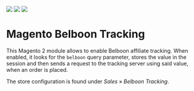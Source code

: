 [![](https://img.shields.io/maintenance/yes/2020.svg)](https://github.com/inspiredminds/magento-belboon-tracking)
[![](https://img.shields.io/packagist/v/inspiredminds/magento-belboon-tracking.svg)](https://packagist.org/packages/inspiredminds/magento-belboon-tracking)
[![](https://img.shields.io/packagist/dt/inspiredminds/magento-belboon-tracking.svg)](https://packagist.org/packages/inspiredminds/magento-belboon-tracking)

Magento Belboon Tracking
=====================

This Magento 2 module allows to enable Belboon affiliate tracking. When enabled, 
it looks for the `belboon` query parameter, stores the value in the session and 
then sends a request to the tracking server using said value, when an order is placed.

The store configuration is found under _Sales_ » _Belboon Tracking_.
